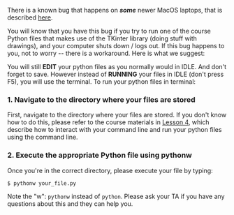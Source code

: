 There is a known bug that happens on ***some*** newer MacOS laptops, that is described <a href="https://www.python.org/download/mac/tcltk/" target="_blank">here</a>.

You will know that you have this bug if you try to run one of the course Python files that makes use of the TKinter library (doing stuff with drawings), and your computer shuts down / logs out. If this bug happens to you, not to worry -- there is a workaround. Here is what we suggest:

You will still **EDIT** your python files as you normally would in IDLE. And don't forget to save. However instead of **RUNNING** your files in IDLE (don't press F5), you will use the terminal. To run your python files in terminal:

### 1. Navigate to the directory where your files are stored
First, navigate to the directory where your files are stored. If you don't know how to do this, please refer to the course materials in [Lesson 4](../lectures/week02-lecture02), which describe how to interact with your command line and run your python files using the command line.

### 2. Execute the appropriate Python file using pythonw
Once you're in the correct directory, please execute your file by typing:

```shell
$ pythonw your_file.py
```

Note the "w": `pythonw` instead of `python`. Please ask your TA if you have any questions about this and they can help you.